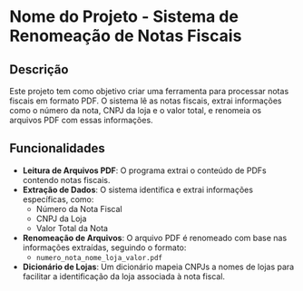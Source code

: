 # **Nome do Projeto - Sistema de Renomeação de Notas Fiscais**

## Descrição
Este projeto tem como objetivo criar uma ferramenta para processar notas fiscais em formato PDF. O sistema lê as notas fiscais, extrai informações como o número da nota, CNPJ da loja e o valor total, e renomeia os arquivos PDF com essas informações.

## Funcionalidades
- **Leitura de Arquivos PDF**: O programa extrai o conteúdo de PDFs contendo notas fiscais.
- **Extração de Dados**: O sistema identifica e extrai informações específicas, como:
  - Número da Nota Fiscal
  - CNPJ da Loja
  - Valor Total da Nota
- **Renomeação de Arquivos**: O arquivo PDF é renomeado com base nas informações extraídas, seguindo o formato:
  - `numero_nota_nome_loja_valor.pdf`
- **Dicionário de Lojas**: Um dicionário mapeia CNPJs a nomes de lojas para facilitar a identificação da loja associada à nota fiscal.
